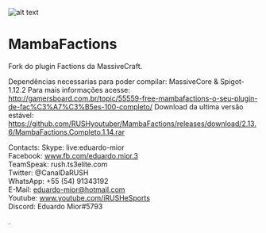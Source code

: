 ![alt text](https://image.prntscr.com/image/M6Yy6r_2TB22kAaVOX7pKg.png)
# MambaFactions
Fork do plugin Factions da MassiveCraft.

Dependências necessarias para poder compilar: MassiveCore & Spigot-1.12.2
Para mais informações acesse: http://gamersboard.com.br/topic/55559-free-mambafactions-o-seu-plugin-de-fac%C3%A7%C3%B5es-100-completo/
Download da ultima versão estável: https://github.com/RUSHyoutuber/MambaFactions/releases/download/2.13.6/MambaFactions.Completo.1.14.rar

Contacts:
Skype: live:eduardo-mior            
Facebook: www.fb.com/eduardo.mior.3                 
TeamSpeak: rush.ts3elite.com           
Twitter: @CanalDaRUSH           
WhatsApp: +55 (54) 91343192        
E-Mail: eduardo-mior@hotmail.com            
Youtube: www.youtube.com/iRUSHeSports         
Discord: Eduardo Mior#5793                           

.
